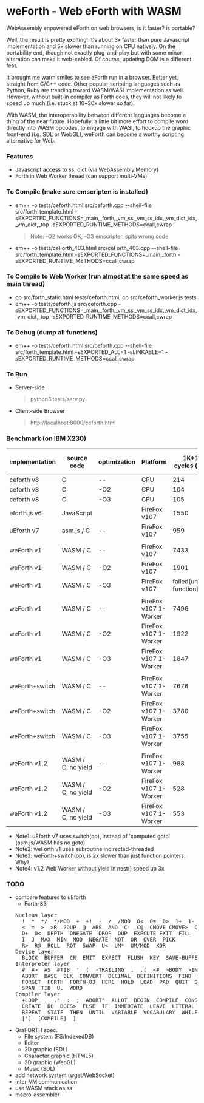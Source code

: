 # weForth - Web eForth with WASM

WebAssembly enpowered eForth on web browsers, is it faster? is portable?

Well, the result is pretty exciting! It's about 3x faster than pure Javascript implementation and 5x slower than running on CPU natively. On the portability end, though not exactly plug-and-play but with some minor alteration can make it web-eabled. Of course, updating DOM is a different feat.

It brought me warm smiles to see eForth run in a browser. Better yet, straight from C/C++ code. Other popular scripting languages such as Python, Ruby are trending toward WASM/WASI implementation as well. However, without built-in compiler as Forth does, they will not likely to speed up much (i.e. stuck at 10~20x slower so far).

With WASM, the interoperability between different languages become a thing of the near future. Hopefully, a little bit more effort to compile word directly into WASM opcodes, to engage with WASI, to hookup the graphic front-end (i.g. SDL or WebGL), weForth can become a worthy scripting alternative for Web.

### Features
* Javascript access to ss, dict (via WebAssembly.Memory)
* Forth in Web Worker thread (can support multi-VMs)

### To Compile (make sure emscripten is installed)
* em++ -o tests/ceforth.html src/ceforth.cpp --shell-file src/forth_template.html -sEXPORTED_FUNCTIONS=_main,_forth,_vm_ss,_vm_ss_idx,_vm_dict_idx,_vm_dict,_top -sEXPORTED_RUNTIME_METHODS=ccall,cwrap
  > Note: -O2 works OK, -O3 emscripten spits wrong code
  
* em++ -o tests/ceForth_403.html src/ceForth_403.cpp --shell-file src/forth_template.html -sEXPORTED_FUNCTIONS=_main,_forth -sEXPORTED_RUNTIME_METHODS=ccall,cwrap

### To Compile to Web Worker (run almost at the same speed as main thread)
* cp src/forth_static.html tests/ceforth.html; cp src/ceforth_worker.js tests
* em++ -o tests/ceforth.js src/ceforth.cpp -sEXPORTED_FUNCTIONS=_main,_forth,_vm_ss,_vm_ss_idx,_vm_dict_idx,_vm_dict,_top -sEXPORTED_RUNTIME_METHODS=ccall,cwrap

### To Debug (dump all functions)
* em++ -o tests/ceforth.html src/ceforth.cpp --shell-file src/forth_template.html -sEXPORTED_ALL=1 -sLINKABLE=1 -sEXPORTED_RUNTIME_METHODS=ccall,cwrap

### To Run
* Server-side
  > python3 tests/serv.py
* Client-side Browser
  > http://localhost:8000/ceforth.html

### Benchmark (on IBM X230)
|implementation|source code|optimization|Platform|1K*10K cycles (in ms)|code size (KB)|
|---|---|---|---|---|---|
|ceforth v8|C|--|CPU|214|91|
|ceforth v8|C|-O2|CPU|104|70|
|ceforth v8|C|-O3|CPU|105|74|
|eforth.js v6|JavaScript||FireFox v107|1550|20|
|uEforth v7|asm.js / C|--|FireFox v107|959|?|
|||||||
|weForth v1|WASM / C|--|FireFox v107|7433|237|
|weForth v1|WASM / C|-O2|FireFox v107|1901|157|
|weForth v1|WASM / C|-O3|FireFox v107|failed(unknown function)|174|
|||||||
|weForth v1|WASM / C|--|FireFox v107 1-Worker|7496|237|
|weForth v1|WASM / C|-O2|FireFox v107 1-Worker|1922|157|
|weForth v1|WASM / C|-O3|FireFox v107 1-Worker|1847|174|
|||||||
|weForth+switch|WASM / C|--|FireFox v107 1-Worker|7676|256|
|weForth+switch|WASM / C|-O2|FireFox v107 1-Worker|3780|168|
|weForth+switch|WASM / C|-O3|FireFox v107 1-Worker|3755|185|
|||||||
|weForth v1.2|WASM / C, no yield|--|FireFox v107 1-Worker|988|232|
|weForth v1.2|WASM / C, no yield|-O2|FireFox v107 1-Worker|528|156|
|weForth v1.2|WASM / C, no yield|-O3|FireFox v107 1-Worker|553|173|

* Note1: uEforth v7 uses switch(op), instead of 'computed goto' (asm.js/WASM has no goto)
* Note2: weForth v1 uses subroutine indirected-threaded
* Note3: weForth+switch(op), is 2x slower than just function pointers. Why?
* Note4: v1.2 Web Worker without yield in nest() speed up 3x
       
### TODO
* compare features to uEforth
  + Forth-83
  <pre>
  Nucleus layer 
    !  *  */  */MOD  +  +!  -  /  /MOD  0<  0=  0>  1+  1-  2+ 2-  2/
    <  =  >  >R  ?DUP  @  ABS  AND  C!  C@  CMOVE CMOVE>  COUNT
    D+  D<  DEPTH  DNEGATE  DROP  DUP  EXECUTE EXIT  FILL
    I  J  MAX  MIN  MOD  NEGATE  NOT  OR  OVER  PICK
    R>  R@  ROLL  ROT  SWAP  U<  UM*  UM/MOD  XOR
  Device layer 
    BLOCK  BUFFER  CR  EMIT  EXPECT  FLUSH  KEY  SAVE-BUFFERS SPACE  SPACES  TYPE  UPDATE
  Interpreter layer 
    #  #>  #S  #TIB  '  (  -TRAILING  .  .(  <#  >BODY  >IN
    ABORT  BASE  BLK  CONVERT  DECIMAL  DEFINITIONS  FIND
    FORGET  FORTH  FORTH-83  HERE  HOLD  LOAD  PAD  QUIT  SIGN
    SPAN  TIB  U.  WORD
  Compiler layer 
    +LOOP  ,  ."  :  ;  ABORT"  ALLOT  BEGIN  COMPILE  CONSTANT
    CREATE  DO  DOES>  ELSE  IF  IMMEDIATE  LEAVE  LITERAL  LOOP
    REPEAT  STATE  THEN  UNTIL  VARIABLE  VOCABULARY  WHILE   
    [']  [COMPILE]  ]
  </pre>
* GraFORTH spec.
  * File system (FS/IndexedDB)
  * Editor
  * 2D graphic (SDL)
  * Character graphic (HTML5)
  * 3D graphic (WebGL)
  * Music (SDL)
* add network system (wget/WebSocket)
* inter-VM communication
* use WASM stack as ss
* macro-assembler
